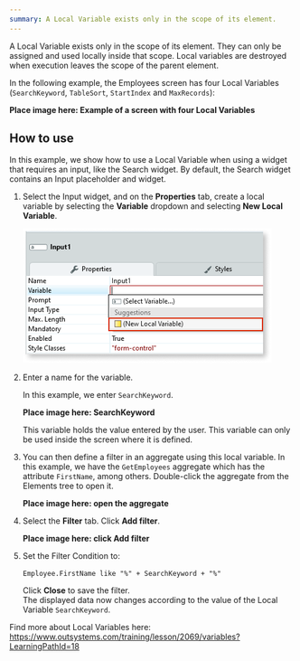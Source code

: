 ```yaml
---
summary: A Local Variable exists only in the scope of its element.
--- 
```


A Local Variable exists only in the scope of its element. They can only be assigned and used locally inside that scope. Local variables are destroyed when execution leaves the scope of the parent element.  

In the following example, the Employees screen has four Local Variables (`SearchKeyword`, `TableSort`, `StartIndex` and `MaxRecords`):

**Place image here: Example of a screen with four Local Variables**

## How to use

In this example, we show how to use a Local Variable when using a widget that requires an input, like the Search widget. By default, the Search widget contains an Input placeholder and widget.

1. Select the Input widget, and on the **Properties** tab, create a local variable by selecting the **Variable** dropdown and selecting **New Local Variable**.

    ![](<images/local-variable-1-ss.png>)

1. Enter a name for the variable.

    In this example, we enter `SearchKeyword`.

    **Place image here: SearchKeyword**

    This variable holds the value entered by the user. This variable can only be used inside the screen where it is defined.

1. You can then define a filter in an aggregate using this local variable. In this example, we have the `GetEmployees` aggregate which has the attribute `FirstName`, among others. Double-click the aggregate from the Elements tree to open it.

    **Place image here: open the aggregate**

1. Select the **Filter** tab. Click **Add filter**.

    **Place image here: click Add filter**

1. Set the Filter Condition to:

    ```outsystems
    Employee.FirstName like "%" + SearchKeyword + "%"
    ```
    Click **Close** to save the filter.  
    The displayed data now changes according to the value of the Local Variable `SearchKeyword`.


Find more about Local Variables here: https://www.outsystems.com/training/lesson/2069/variables?LearningPathId=18 
